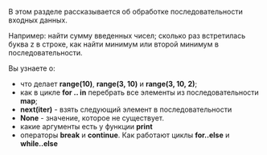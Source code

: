 В этом разделе рассказывается об обработке последовательности входных данных.

Например: найти сумму введенных чисел; сколько раз встретилась буква z в строке, как найти минимум или второй минимум в последовательности.

Вы узнаете о:
* что делает **range(10)**, **range(3, 10)** и **range(3, 10, 2)**;
* как в цикле **for .. in** перебрать все элементы из последовательности **map**;
* **next(iter)** - взять следующий элемент в последовательности
* **None** - значение, которое не существует. 
* какие аргументы есть у функции **print**
* операторы **break** и **continue**. Как работают циклы **for..else** и **while..else**
